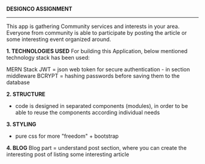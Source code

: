 

__DESIGNCO ASSIGNMENT__
____________________

This app is gathering Community services and interests in your area. Everyone from community is able to participate by posting the article or some interesting event organized around.


__1. TECHNOLOGIES USED__
For building this Application, below mentioned technology stack has been used:

MERN Stack
JWT = json web token for secure authentication - in section middleware
BCRYPT = hashing passwords before saving them to the database

__2. STRUCTURE__
- code is designed in separated components (modules), 
in order to be able to reuse the components according individual needs

__3. STYLING__
- pure css for more "freedom" + bootstrap

__4. BLOG__
Blog part = understand post section, where you can create the interesting post of listing some interesting article 
